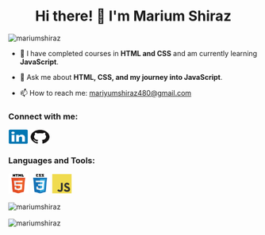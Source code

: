 <h1 align="center">Hi there! 👋 I'm Marium Shiraz</h1>

<p align="left"> <img src="https://komarev.com/ghpvc/?username=mariumshiraz&label=Profile%20views&color=0e75b6&style=flat" alt="mariumshiraz" /> </p>

- 🌱 I have completed courses in **HTML and CSS** and am currently learning **JavaScript**.

- 💬 Ask me about **HTML, CSS, and my journey into JavaScript**.

- 📫 How to reach me: [mariyumshiraz480@gmail.com](mailto:mariyumshiraz480@gmail.com)

<h3 align="left">Connect with me:</h3>
<p align="left">
  <a href="https://www.linkedin.com/in/mariyum-shiraz-130ba4321/" target="_blank"><img align="center" src="https://raw.githubusercontent.com/devicons/devicon/master/icons/linkedin/linkedin-original.svg" alt="Marium Shiraz" height="30" width="40" /></a>
  <a href="https://github.com/mariumshiraz" target="_blank"><img align="center" src="https://raw.githubusercontent.com/devicons/devicon/master/icons/github/github-original.svg" alt="Marium Shiraz" height="30" width="40" /></a>
</p>

<h3 align="left">Languages and Tools:</h3>
<p align="left">
  <img src="https://raw.githubusercontent.com/devicons/devicon/master/icons/html5/html5-original-wordmark.svg" alt="HTML5" width="40" height="40" />
  <img src="https://raw.githubusercontent.com/devicons/devicon/master/icons/css3/css3-original-wordmark.svg" alt="CSS3" width="40" height="40" />
  <img src="https://raw.githubusercontent.com/devicons/devicon/master/icons/javascript/javascript-original.svg" alt="JavaScript" width="40" height="40" />
</p>

<p><img align="center" src="https://github-readme-stats.vercel.app/api?username=mariumshiraz&show_icons=true&locale=en" alt="mariumshiraz" /></p>

<p><img align="center" src="https://github-readme-streak-stats.herokuapp.com/?user=mariumshiraz&" alt="mariumshiraz" /></p>
